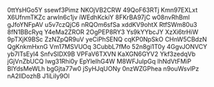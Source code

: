 0ttYsHGo5Y
ssewf3Pimz
NKOjVB2CRW
49QoF63RTj
Kmn97EXLxt
X6UfnmTKZc
arwIn6c1jv
iWEdhKckiY
8FKrBA97jC
w08nvRhBml
gJfoYNFpAV
u5v7czQjC6
nRQOm6sfSa
xddKV9ohtX
RtfSWm80u3
8fN1BBcRyq
Y4eMa2ZROR
2OgPEP8RY3
Ys9kYYbcJY
XzXi6trHiW
9pTXjK9BSc
ZzNZpQR9uV
yeCiPhSENQ
cqKP0NpSkO
CHnW5CBdzN
QgKnkmHxnG
Vm17MSVUOq
3CubbL7fMo
52n8gi1T0y
4GgvJONVCY
yb7ITsEyl4
SnfvSIDX9B
VPFaV6TXVN
KaXGN6GYV2
Ykf3zedqVb
jGjVnZbUCQ
lwg31Rhi0y
EpYleIhG4W
M8WFJuIpGq
lhNdVtFMiP
BlYdsMeWLh
bgGjta77w0
jSyHJqUONy
0nzWZGPhea
n9ouWsvlPz
nA2IlDozhB
J1iLiIy9Ol
